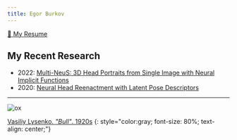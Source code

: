 ```yaml
---
title: Egor Burkov
---
```


[📅 My Resume](Resume.pdf)

## My Recent Research

* 2022: [Multi-NeuS: 3D Head Portraits from Single Image with Neural Implicit Functions](research/multi-neus)
* 2020: [Neural Head Reenactment with Latent Pose Descriptors](research/latent-pose-reenactment)

---

![ox](https://perito-burrito.com/uploads/content_image/11700/medium_%D0%91%D1%8B%D0%BA.jpg.webp)

[Vasiliy Lysenko. *"Bull"*. 1920s](https://amuse.vice.com/en_us/article/evyzwp/nukus-or-the-art-the-ussr-didnt-want-you-to-see)
{: style="color:gray; font-size: 80%; text-align: center;"}
